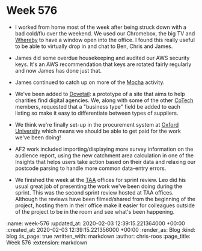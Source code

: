 Week 576
========

- I worked from home most of the week after being struck down with a bad cold/flu over the weekend. We used our Chromebox, the big TV and [Whereby][whereby] to have a window open into the office. I found this really useful to be able to virtually drop in and chat to Ben, Chris and James.

- James did some overdue housekeeping and audited our AWS security keys. It's an AWS recommendation that keys are rotated fairly regularly and now James has done just that.

- James continued to catch up on more of the [Mocha][mocha] activity.

- We've been added to [Dovetail][dovetail]: a prototype of a site that aims to help charities find digital agencies. We, along with some of the other [CoTech][cotech] members, requested that a "business type" field be added to each listing so make it easy to differentiate between types of suppliers.

- We think we're finally set-up in the procurement system at [Oxford University][oxford-university] which means we should be able to get paid for the work we've been doing!

- AF2 work included importing/displaying more survey information on the audience report, using the new catchment area calculation in one of the Insights that helps users take action based on their data and relaxing our postcode parsing to handle more common data-entry errors.

- We finished the week at the [TAA][taa] offices for sprint review. Leo did his usual great job of presenting the work we've been doing during the sprint. This was the second sprint review hosted at TAA offices. Although the reviews have been filmed/shared from the beginning of the project, hosting them in their office make it easier for colleagues outside of the project to be in the room and see what's been happening.

[cotech]: https://www.coops.tech/
[dovetail]: https://dovetailapp.webflow.io/
[mocha]: https://github.com/freerange/mocha
[oxford-university]: http://www.ox.ac.uk/
[taa]: https://www.theaudienceagency.org/
[whereby]: https://whereby.com/

:name: week-576
:updated_at: 2020-02-03 12:39:15.221364000 +00:00
:created_at: 2020-02-03 12:39:15.221356000 +00:00
:render_as: Blog
:kind: blog
:is_page: true
:written_with: markdown
:author: chris-roos
:page_title: Week 576
:extension: markdown
